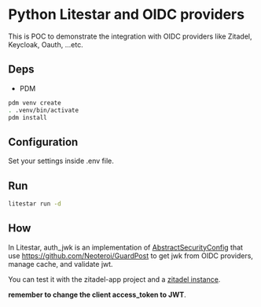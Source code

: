 # Python Litestar and OIDC providers

This is POC to demonstrate the integration with OIDC providers like Zitadel, Keycloak, Oauth, ...etc.

## Deps

- PDM

```sh
pdm venv create
. .venv/bin/activate
pdm install
```

## Configuration

Set your settings inside .env file.

## Run

```sh
litestar run -d
``````

## How

In Litestar, auth_jwk is an implementation of [AbstractSecurityConfig](https://docs.litestar.dev/2/usage/security/security-backends.html#abstractsecurityconfig) that use https://github.com/Neoteroi/GuardPost to get jwk from OIDC providers, manage cache, and validate jwt.

You can test it with the zitadel-app project and a [zitadel instance](https://zitadel.com/).

 **remember to change the client access_token to JWT**.
